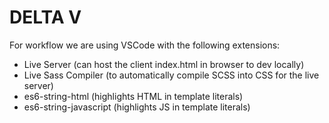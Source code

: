 # DELTA V #

For workflow we are using VSCode with the following extensions:
- Live Server (can host the client index.html in browser to dev locally)
- Live Sass Compiler (to automatically compile SCSS into CSS for the live server)
- es6-string-html (highlights HTML in template literals)
- es6-string-javascript (highlights JS in template literals)